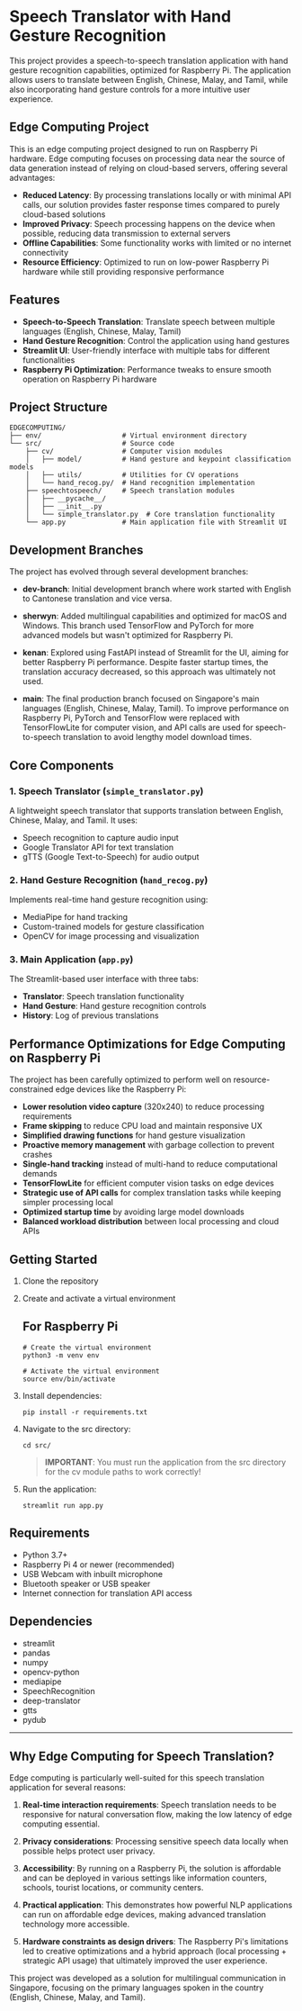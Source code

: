 # Speech Translator with Hand Gesture Recognition

This project provides a speech-to-speech translation application with hand gesture recognition capabilities, optimized for Raspberry Pi. The application allows users to translate between English, Chinese, Malay, and Tamil, while also incorporating hand gesture controls for a more intuitive user experience.

## Edge Computing Project

This is an edge computing project designed to run on Raspberry Pi hardware. Edge computing focuses on processing data near the source of data generation instead of relying on cloud-based servers, offering several advantages:

- **Reduced Latency**: By processing translations locally or with minimal API calls, our solution provides faster response times compared to purely cloud-based solutions
- **Improved Privacy**: Speech processing happens on the device when possible, reducing data transmission to external servers
- **Offline Capabilities**: Some functionality works with limited or no internet connectivity
- **Resource Efficiency**: Optimized to run on low-power Raspberry Pi hardware while still providing responsive performance

## Features

- **Speech-to-Speech Translation**: Translate speech between multiple languages (English, Chinese, Malay, Tamil)
- **Hand Gesture Recognition**: Control the application using hand gestures
- **Streamlit UI**: User-friendly interface with multiple tabs for different functionalities
- **Raspberry Pi Optimization**: Performance tweaks to ensure smooth operation on Raspberry Pi hardware

## Project Structure

```
EDGECOMPUTING/
├── env/                    # Virtual environment directory
└── src/                    # Source code
    ├── cv/                 # Computer vision modules
    │   ├── model/          # Hand gesture and keypoint classification models
    │   ├── utils/          # Utilities for CV operations
    │   └── hand_recog.py/  # Hand recognition implementation
    ├── speechtospeech/     # Speech translation modules
    │   ├── __pycache__/    
    │   ├── __init__.py
    │   └── simple_translator.py  # Core translation functionality
    └── app.py              # Main application file with Streamlit UI
```

## Development Branches

The project has evolved through several development branches:

- **dev-branch**: Initial development branch where work started with English to Cantonese translation and vice versa.

- **sherwyn**: Added multilingual capabilities and optimized for macOS and Windows. This branch used TensorFlow and PyTorch for more advanced models but wasn't optimized for Raspberry Pi.

- **kenan**: Explored using FastAPI instead of Streamlit for the UI, aiming for better Raspberry Pi performance. Despite faster startup times, the translation accuracy decreased, so this approach was ultimately not used.

- **main**: The final production branch focused on Singapore's main languages (English, Chinese, Malay, Tamil). To improve performance on Raspberry Pi, PyTorch and TensorFlow were replaced with TensorFlowLite for computer vision, and API calls are used for speech-to-speech translation to avoid lengthy model download times.

## Core Components

### 1. Speech Translator (`simple_translator.py`)
A lightweight speech translator that supports translation between English, Chinese, Malay, and Tamil. It uses:
- Speech recognition to capture audio input
- Google Translator API for text translation
- gTTS (Google Text-to-Speech) for audio output

### 2. Hand Gesture Recognition (`hand_recog.py`)
Implements real-time hand gesture recognition using:
- MediaPipe for hand tracking
- Custom-trained models for gesture classification
- OpenCV for image processing and visualization

### 3. Main Application (`app.py`)
The Streamlit-based user interface with three tabs:
- **Translator**: Speech translation functionality
- **Hand Gesture**: Hand gesture recognition controls
- **History**: Log of previous translations

## Performance Optimizations for Edge Computing on Raspberry Pi

The project has been carefully optimized to perform well on resource-constrained edge devices like the Raspberry Pi:

- **Lower resolution video capture** (320x240) to reduce processing requirements
- **Frame skipping** to reduce CPU load and maintain responsive UX
- **Simplified drawing functions** for hand gesture visualization
- **Proactive memory management** with garbage collection to prevent crashes
- **Single-hand tracking** instead of multi-hand to reduce computational demands
- **TensorFlowLite** for efficient computer vision tasks on edge devices
- **Strategic use of API calls** for complex translation tasks while keeping simpler processing local
- **Optimized startup time** by avoiding large model downloads
- **Balanced workload distribution** between local processing and cloud APIs

## Getting Started

1. Clone the repository
2. Create and activate a virtual environment
   ## For Raspberry Pi
   ```
   # Create the virtual environment
   python3 -m venv env

   # Activate the virtual environment
   source env/bin/activate
   ```
3. Install dependencies:
   ```
   pip install -r requirements.txt
   ```
4. Navigate to the src directory:
   ```
   cd src/
   ```
   > **IMPORTANT**: You must run the application from the src directory for the cv module paths to work correctly!

5. Run the application:
   ```
   streamlit run app.py
   ```

## Requirements

- Python 3.7+
- Raspberry Pi 4 or newer (recommended)
- USB Webcam with inbuilt microphone
- Bluetooth speaker or USB speaker
- Internet connection for translation API access

## Dependencies

- streamlit
- pandas
- numpy
- opencv-python
- mediapipe
- SpeechRecognition
- deep-translator
- gtts
- pydub

---

## Why Edge Computing for Speech Translation?

Edge computing is particularly well-suited for this speech translation application for several reasons:

1. **Real-time interaction requirements**: Speech translation needs to be responsive for natural conversation flow, making the low latency of edge computing essential.

2. **Privacy considerations**: Processing sensitive speech data locally when possible helps protect user privacy.

3. **Accessibility**: By running on a Raspberry Pi, the solution is affordable and can be deployed in various settings like information counters, schools, tourist locations, or community centers.

4. **Practical application**: This demonstrates how powerful NLP applications can run on affordable edge devices, making advanced translation technology more accessible.

5. **Hardware constraints as design drivers**: The Raspberry Pi's limitations led to creative optimizations and a hybrid approach (local processing + strategic API usage) that ultimately improved the user experience.

This project was developed as a solution for multilingual communication in Singapore, focusing on the primary languages spoken in the country (English, Chinese, Malay, and Tamil).

